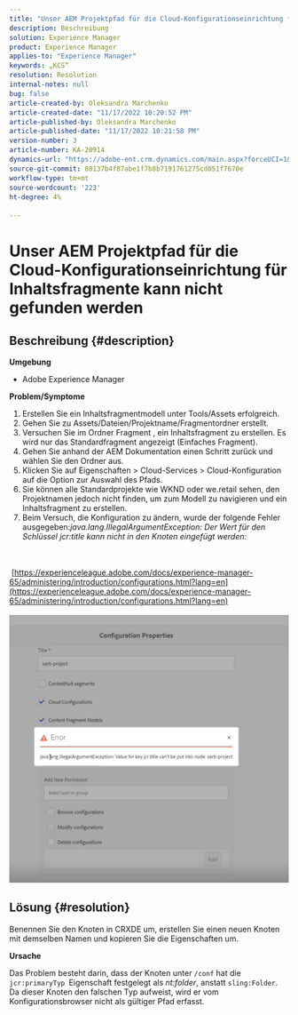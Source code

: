 ```yaml
---
title: "Unser AEM Projektpfad für die Cloud-Konfigurationseinrichtung für Inhaltsfragmente kann nicht gefunden werden"
description: Beschreibung
solution: Experience Manager
product: Experience Manager
applies-to: "Experience Manager"
keywords: „KCS“
resolution: Resolution
internal-notes: null
bug: false
article-created-by: Oleksandra Marchenko
article-created-date: "11/17/2022 10:20:52 PM"
article-published-by: Oleksandra Marchenko
article-published-date: "11/17/2022 10:21:58 PM"
version-number: 3
article-number: KA-20914
dynamics-url: "https://adobe-ent.crm.dynamics.com/main.aspx?forceUCI=1&pagetype=entityrecord&etn=knowledgearticle&id=4027e717-c666-ed11-9561-6045bd006b25"
source-git-commit: 80137b4f87abe1f7b8b7191761275cd051f7670e
workflow-type: tm+mt
source-wordcount: '223'
ht-degree: 4%

---
```


# Unser AEM Projektpfad für die Cloud-Konfigurationseinrichtung für Inhaltsfragmente kann nicht gefunden werden

## Beschreibung {#description}


<b>Umgebung</b>

- Adobe Experience Manager


<b>Problem/Symptome</b>

1. Erstellen Sie ein Inhaltsfragmentmodell unter Tools/Assets erfolgreich.
2. Gehen Sie zu Assets/Dateien/Projektname/Fragmentordner erstellt.
3. Versuchen Sie im Ordner Fragment , ein Inhaltsfragment zu erstellen. Es wird nur das Standardfragment angezeigt (Einfaches Fragment).
4. Gehen Sie anhand der AEM Dokumentation einen Schritt zurück und wählen Sie den Ordner aus.
5. Klicken Sie auf Eigenschaften > Cloud-Services > Cloud-Konfiguration auf die Option zur Auswahl des Pfads.
6. Sie können alle Standardprojekte wie WKND oder we.retail sehen, den Projektnamen jedoch nicht finden, um zum Modell zu navigieren und ein Inhaltsfragment zu erstellen.
7. Beim Versuch, die Konfiguration zu ändern, wurde der folgende Fehler ausgegeben:*java.lang.IllegalArgumentException: Der Wert für den Schlüssel jcr:title kann nicht in den Knoten eingefügt werden:*

<br><br> [https://experienceleague.adobe.com/docs/experience-manager-65/administering/introduction/configurations.html?lang=en](https://experienceleague.adobe.com/docs/experience-manager-65/administering/introduction/configurations.html?lang=en)<br><br>![](assets/___4127e717-c666-ed11-9561-6045bd006b25___.png)<br>

## Lösung {#resolution}


Benennen Sie den Knoten in CRXDE um, erstellen Sie einen neuen Knoten mit demselben Namen und kopieren Sie die Eigenschaften um.

<b>Ursache</b>

Das Problem besteht darin, dass der Knoten unter `/conf` hat die `jcr:primaryTyp `Eigenschaft festgelegt als *nt:folder*, anstatt `sling:Folder`.
Da dieser Knoten den falschen Typ aufweist, wird er vom Konfigurationsbrowser nicht als gültiger Pfad erfasst.
